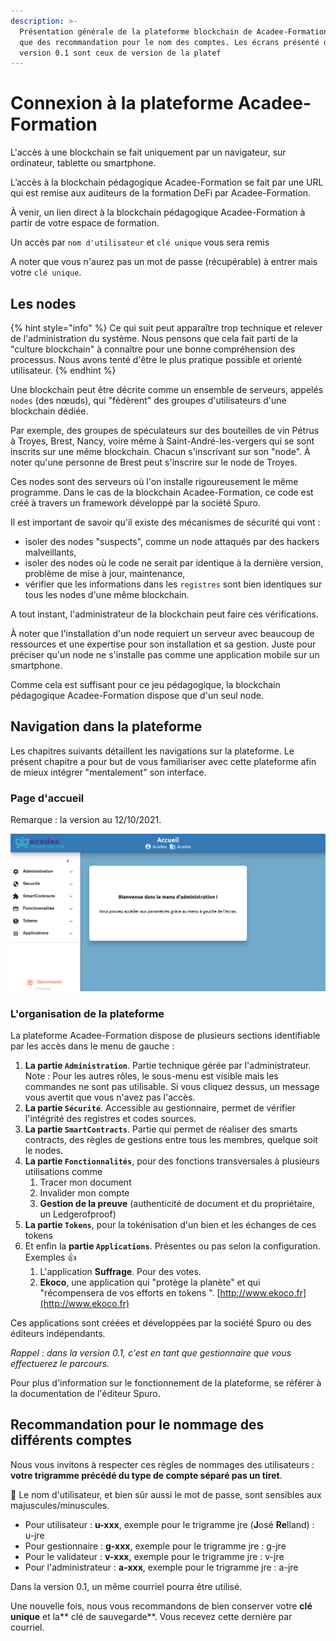 ```yaml
---
description: >-
  Présentation générale de la plateforme blockchain de Acadee-Formation ainsi
  que des recommandation pour le nom des comptes. Les écrans présenté dans cette
  version 0.1 sont ceux de version de la platef
---
```


# Connexion à la plateforme Acadee-Formation

L'accès à une blockchain se fait uniquement par un navigateur, sur ordinateur, tablette ou smartphone.

L’accès à la blockchain pédagogique Acadee-Formation se fait par une URL qui est remise aux auditeurs de la formation DeFi par Acadee-Formation.

À venir, un lien direct à la blockchain pédagogique Acadee-Formation à partir de votre espace de formation.

Un accès par `nom d'utilisateur` et `clé unique` vous sera remis

A noter que vous n'aurez pas un mot de passe (récupérable) à entrer mais votre `clé unique`.

## Les nodes <a href="bkmrk-les-nodes" id="bkmrk-les-nodes"></a>

{% hint style="info" %}
Ce qui suit peut apparaître trop technique et relever de l'administration du système. Nous pensons que cela fait parti de la "culture blockchain" à connaître pour une bonne compréhension des processus. Nous avons tenté d'être le plus pratique possible et orienté utilisateur.
{% endhint %}

Une blockchain peut être décrite comme un ensemble de serveurs, appelés `nodes` (des nœuds), qui "fédèrent" des groupes d'utilisateurs d'une blockchain dédiée.

Par exemple, des groupes de spéculateurs sur des bouteilles de vin Pétrus à Troyes, Brest, Nancy, voire même à Saint-André-les-vergers qui se sont inscrits sur une même blockchain. Chacun s'inscrivant sur son "node". À noter qu'une personne de Brest peut s'inscrire sur le node de Troyes.

Ces nodes sont des serveurs où l'on installe rigoureusement le même programme. Dans le cas de la blockchain Acadee-Formation, ce code est créé à travers un framework développé par la société Spuro.

Il est important de savoir qu'il existe des mécanismes de sécurité qui vont :

* isoler des nodes "suspects", comme un node attaqués par des hackers malveillants,
* isoler des nodes où le code ne serait par identique à la dernière version, problème de mise à jour, maintenance,
* vérifier que les informations dans les `registres` sont bien identiques sur tous les nodes d'une même blockchain.

A tout instant, l'administrateur de la blockchain peut faire ces vérifications.

À noter que l'installation d'un node requiert un serveur avec beaucoup de ressources et une expertise pour son installation et sa gestion. Juste pour préciser qu'un node ne s'installe pas comme une application mobile sur un smartphone.

Comme cela est suffisant pour ce jeu pédagogique, la blockchain pédagogique Acadee-Formation dispose que d'un seul node.

## Navigation dans la plateforme <a href="bkmrk-cete-blockchain-comp" id="bkmrk-cete-blockchain-comp"></a>

Les chapitres suivants détaillent les navigations sur la plateforme. Le présent chapitre a pour but de vous familiariser avec cette plateforme afin de mieux intégrer "mentalement" son interface.

### Page d'accueil <a href="bkmrk-page-d-27accueil" id="bkmrk-page-d-27accueil"></a>

Remarque : la version au 12/10/2021. 

![Noter le menu de gauche. Dans l'en-tête, les nom du connecté et du nom du node. En bas à droite, la version et Déconnexion](<../.gitbook/assets/image (3).png>)



### L'organisation de la plateforme <a href="bkmrk-l-27organisation-de-la" id="bkmrk-l-27organisation-de-la"></a>

La plateforme Acadee-Formation dispose de plusieurs sections identifiable par les accès dans le menu de gauche :

1. **La partie `Administration`**. Partie technique gérée par l'administrateur. Note : Pour les autres rôles, le sous-menu est visible mais les commandes ne sont pas utilisable. Si vous cliquez dessus, un message vous avertit que vous n'avez pas l'accès.
2. **La partie `Sécurité`**. Accessible au gestionnaire, permet de vérifier l'intégrité des registres et codes sources.
3. **La partie `SmartContracts`**. Partie qui permet de réaliser des smarts contracts, des règles de gestions entre tous les membres, quelque soit le nodes.
4. **La partie `Fonctionnalités`**, pour des fonctions transversales à plusieurs utilisations comme
   1. Tracer mon document
   2. Invalider mon compte
   3. **Gestion de la preuve** (authenticité de document et du propriétaire, un Ledgerofproof)
5. **La partie `Tokens`**, pour la tokénisation d'un bien et les échanges de ces tokens
6. Et enfin la **partie `Applications`**. Présentes ou pas selon la configuration. Exemples :thumbsup:
   1.  L'application **Suffrage**. Pour des votes.
   2. **Ekoco**, une application qui "protège la planète" et qui "récompensera de vos efforts en tokens ". [http://www.ekoco.fr](http://www.ekoco.fr)

Ces applications sont créées et développées par la société Spuro ou des éditeurs indépendants.

_Rappel : dans la version 0.1, c'est en tant que gestionnaire que vous effectuerez le parcours._



Pour plus d'information sur le fonctionnement de la plateforme, se référer à la documentation de l'éditeur Spuro. 



## Recommandation pour le nommage des différents comptes

Nous vous invitons à respecter ces règles de nommages des utilisateurs : **votre trigramme précédé du type de compte séparé pas un tiret**.

🏴 Le nom d'utilisateur, et bien sûr aussi le mot de passe, sont sensibles aux majuscules/minuscules.

* Pour utilisateur : **u-xxx**, exemple pour le trigramme jre (**J**osé **Re**lland) : u-jre
* Pour gestionnaire : **g-xxx**, exemple pour le trigramme jre : g-jre
* Pour le validateur : **v-xxx**, exemple pour le trigramme jre : v-jre
* Pour l'administrateur : **a-xxx**, exemple pour le trigramme jre : a-jre

Dans la version 0.1, un même courriel pourra être utilisé. 

Une nouvelle fois, nous vous recommandons de bien conserver votre **clé unique** et la** clé de sauvegarde**. Vous recevez cette dernière par courriel.
